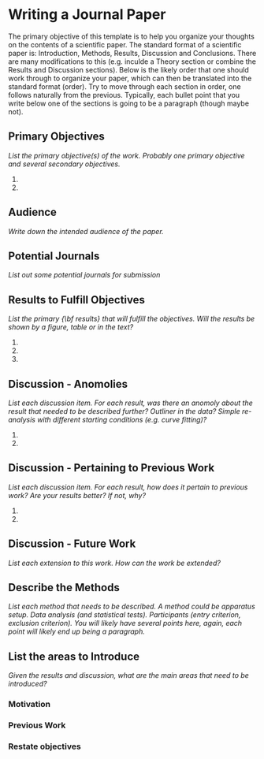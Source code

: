 # Writing a Journal Paper

The primary objective of this template is to help you organize your thoughts on the contents of a scientific paper.  The standard format of a scientific paper is: Introduction, Methods, Results, Discussion and Conclusions.  There are many modifications to this (e.g. inculde a Theory section or combine the Results and Discussion sections).  Below is the likely order that one should work through to organize your paper, which can then be translated into the standard format (order).  Try to move through each section in order, one follows naturally from the previous.  Typically, each bullet point that you write below one of the sections is going to be a paragraph (though maybe not).

## Primary Objectives
*List the primary objective(s) of the work. Probably one primary objective and several secondary objectives.*

1. 

2. 

## Audience
*Write down the intended audience of the paper.*



## Potential Journals
*List out some potential journals for submission*



## Results to Fulfill Objectives
*List the primary {\bf results} that will fulfill the objectives.  Will the results be shown by a figure, table or in the text?*

1. 

2. 

3. 

## Discussion - Anomolies
*List each discussion item.  For each result, was there an anomoly about the result that needed to be described further?  Outliner in the data?  Simple re-analysis with different starting conditions (e.g. curve fitting)?*

1. 

2. 

## Discussion - Pertaining to Previous Work
*List each discussion item.  For each result, how does it pertain to previous work?  Are your results better?  If not, why?*

1. 

2. 

## Discussion - Future Work
*List each extension to this work.  How can the work be extended?*



## Describe the Methods
*List each method that needs to be described.  A method could be apparatus setup.  Data analysis (and statistical tests).  Participants (entry criterion, exclusion criterion).  You will likely have several points here, again, each point will likely end up being a paragraph.*


## List the areas to Introduce

*Given the results and discussion, what are the main areas that need to be introduced?*

### Motivation


### Previous Work


### Restate objectives